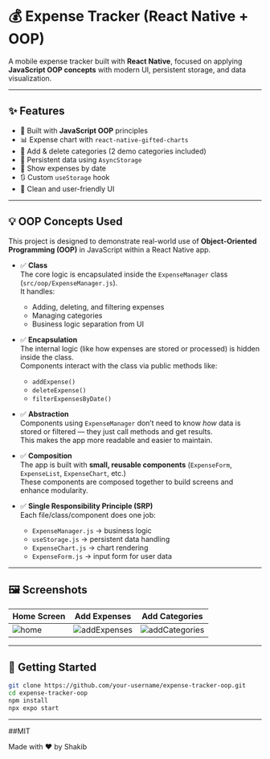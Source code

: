 # 💰 Expense Tracker (React Native + OOP)

A mobile expense tracker built with **React Native**, focused on applying **JavaScript OOP concepts** with modern UI, persistent storage, and data visualization.

---

## ✨ Features

- 🔁 Built with **JavaScript OOP** principles
- 📊 Expense chart with `react-native-gifted-charts`
- 📂 Add & delete categories (2 demo categories included)
- 💾 Persistent data using `AsyncStorage`
- 📅 Show expenses by date
- 🔃 Custom `useStorage` hook
- 📱 Clean and user-friendly UI

---

## 💡 OOP Concepts Used

This project is designed to demonstrate real-world use of **Object-Oriented Programming (OOP)** in JavaScript within a React Native app.

- ✅ **Class**  
  The core logic is encapsulated inside the `ExpenseManager` class (`src/oop/ExpenseManager.js`).  
  It handles:
  - Adding, deleting, and filtering expenses
  - Managing categories
  - Business logic separation from UI

- ✅ **Encapsulation**  
  The internal logic (like how expenses are stored or processed) is hidden inside the class.  
  Components interact with the class via public methods like:
  - `addExpense()`
  - `deleteExpense()`
  - `filterExpensesByDate()`

- ✅ **Abstraction**  
  Components using `ExpenseManager` don’t need to know *how* data is stored or filtered — they just call methods and get results.  
  This makes the app more readable and easier to maintain.

- ✅ **Composition**  
  The app is built with **small, reusable components** (`ExpenseForm`, `ExpenseList`, `ExpenseChart`, etc.)  
  These components are composed together to build screens and enhance modularity.

- ✅ **Single Responsibility Principle (SRP)**  
  Each file/class/component does one job:
  - `ExpenseManager.js` → business logic  
  - `useStorage.js` → persistent data handling  
  - `ExpenseChart.js` → chart rendering  
  - `ExpenseForm.js` → input form for user data



---

## 🖼️ Screenshots

| Home Screen | Add Expenses | Add Categories |
|-------------|------------|------------|
| ![home](./assets/screens/home.png) | ![addExpenses](./assets/screens/chart.png) | ![addCategories](./assets/screens/categories.png) |

---

## 🚀 Getting Started

```bash
git clone https://github.com/your-username/expense-tracker-oop.git
cd expense-tracker-oop
npm install
npx expo start

```

---

##MIT

Made with ❤️ by Shakib


